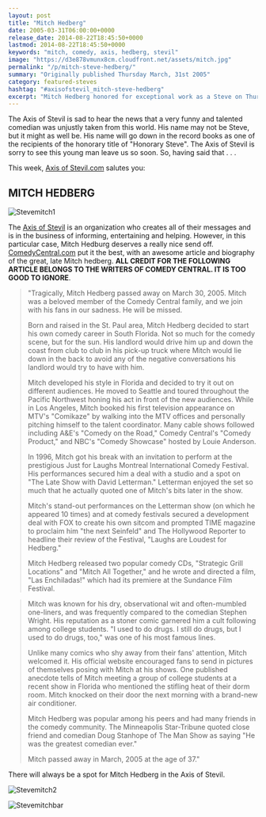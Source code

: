 ```yaml
---
layout: post
title: "Mitch Hedberg"
date: 2005-03-31T06:00:00+0000
release_date: 2014-08-22T18:45:50+0000
lastmod: 2014-08-22T18:45:50+0000
keywords: "mitch, comedy, axis, hedberg, stevil"
image: "https://d3e878vmunx8cm.cloudfront.net/assets/mitch.jpg"
permalink: "/p/mitch-steve-hedberg/"
summary: "Originally published Thursday March, 31st 2005"
category: featured-steves
hashtag: "#axisofstevil_mitch-steve-hedberg"
excerpt: "Mitch Hedberg honored for exceptional work as a Steve on Thursday March, 31st 2005"
---
```


[id_1]: https://d3e878vmunx8cm.cloudfront.net/assets/mitch.jpg "Stevemitch1"[id_2]: https://d3e878vmunx8cm.cloudfront.net/assets/mitch1.jpg "Stevemitch2"[id_3]: https://d3e878vmunx8cm.cloudfront.net/assets/hedberg.gif "Stevemitchbar"

The Axis of Stevil is sad to hear the news that a very funny and talented comedian was unjustly taken from this world. His name may not be Steve, but it might as well be. His name will go down in the record books as one of the recipients of the honorary title of "Honorary Steve". The Axis of Stevil is sorry to see this young man leave us so soon. So, having said that . . .

This week, [Axis of Stevil.com](/ "Axis of Stevil.com") salutes you:

## MITCH HEDBERG ##

![Stevemitch1][id_1]

The [Axis of Stevil](/ "Axis of Stevil") is an organization who creates all of their messages and is in the business of informing, entertaining and helping. However, in this particular case, Mitch Hedburg deserves a really nice send off. [ComedyCentral.com](http://www.comedycentral.com/standup/central/detail.jhtml?p=/comedians/h/mitch_hedberg.xml "ComedyCentral.com") put it the best, with an awesome article and biography of the great, late Mitch hedberg. **ALL CREDIT FOR THE FOLLOWING ARTICLE BELONGS TO THE WRITERS OF COMEDY CENTRAL. IT IS TOO GOOD TO IGNORE**.

> "Tragically, Mitch Hedberg passed away on March 30, 2005. Mitch was a beloved member of the Comedy Central family, and we join with his fans in our sadness. He will be missed.
>
> Born and raised in the St. Paul area, Mitch Hedberg decided to start his own comedy career in South Florida. Not so much for the comedy scene, but for the sun. His landlord would drive him up and down the coast from club to club in his pick-up truck where Mitch would lie down in the back to avoid any of the negative conversations his landlord would try to have with him.
>
> Mitch developed his style in Florida and decided to try it out on different audiences. He moved to Seattle and toured throughout the Pacific Northwest honing his act in front of the new audiences. While in Los Angeles, Mitch booked his first television appearance on MTV's "Comikaze" by walking into the MTV offices and personally pitching himself to the talent coordinator. Many cable shows followed including A&E's "Comedy on the Road," Comedy Central's "Comedy Product," and NBC's "Comedy Showcase" hosted by Louie Anderson.
>
> In 1996, Mitch got his break with an invitation to perform at the prestigious Just for Laughs Montreal International Comedy Festival. His performances secured him a deal with a studio and a spot on "The Late Show with David Letterman." Letterman enjoyed the set so much that he actually quoted one of Mitch's bits later in the show.
>
> Mitch's stand-out performances on the Letterman show (on which he appeared 10 times) and at comedy festivals secured a development deal with FOX to create his own sitcom and prompted TIME magazine to proclaim him "the next Seinfeld" and The Hollywood Reporter to headline their review of the Festival, "Laughs are Loudest for Hedberg."
>
> Mitch Hedberg released two popular comedy CDs, "Strategic Grill Locations" and "Mitch All Together," and he wrote and directed a film, "Las Enchiladas!" which had its premiere at the Sundance Film Festival.

> Mitch was known for his dry, observational wit and often-mumbled one-liners, and was frequently compared to the comedian Stephen Wright. His reputation as a stoner comic garnered him a cult following among college students. "I used to do drugs. I still do drugs, but I used to do drugs, too," was one of his most famous lines.
> 
> Unlike many comics who shy away from their fans' attention, Mitch welcomed it. His official website encouraged fans to send in pictures of themselves posing with Mitch at his shows. One published anecdote tells of Mitch meeting a group of college students at a recent show in Florida who mentioned the stifling heat of their dorm room. Mitch knocked on their door the next morning with a brand-new air conditioner.
> 
> Mitch Hedberg was popular among his peers and had many friends in the comedy community. The Minneapolis Star-Tribune quoted close friend and comedian Doug Stanhope of The Man Show as saying "He was the greatest comedian ever."
>
> Mitch passed away in March, 2005 at the age of 37."

There will always be a spot for Mitch Hedberg in the Axis of Stevil.

![Stevemitch2][id_2]

![Stevemitchbar][id_3]
